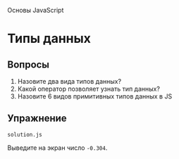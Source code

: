 Основы JavaScript

# Типы данных

## Вопросы

1. Назовите два вида типов данных?
2. Какой оператор позволяет узнать тип данных?
3. Назовите 6 видов примитивных типов данных в JS

## Упражнение

`solution.js`

Выведите на экран число `-0.304`.
